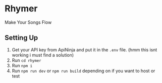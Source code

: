 # Rhymer
Make Your Songs Flow

## Setting Up
1. Get your API key from ApiNinja and put it in the `.env` file. (hmm this isnt working i must find a solution)
2. Run `cd rhymer`
3. Run `npm i`
4. Run `npm run dev` or `npm run build` depending on if you want to host or test

